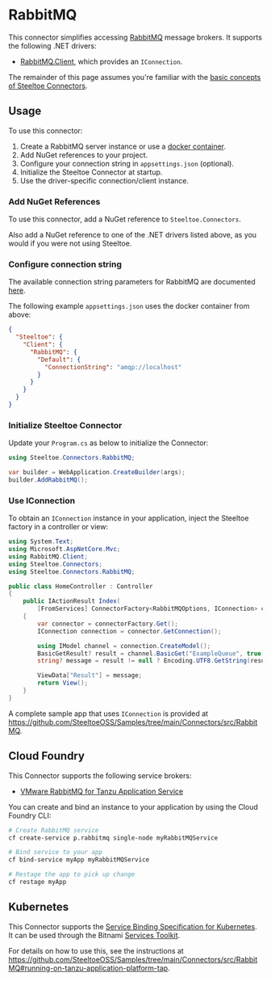 # RabbitMQ

This connector simplifies accessing [RabbitMQ](https://www.rabbitmq.com/) message brokers.
It supports the following .NET drivers:
- [RabbitMQ.Client](https://www.nuget.org/packages/RabbitMQ.Client), which provides an `IConnection`.

The remainder of this page assumes you're familiar with the [basic concepts of Steeltoe Connectors](./usage.md).

## Usage

To use this connector:

1. Create a RabbitMQ server instance or use a [docker container](https://github.com/SteeltoeOSS/Samples/blob/main/CommonTasks.md#rabbitmq).
1. Add NuGet references to your project.
1. Configure your connection string in `appsettings.json` (optional).
1. Initialize the Steeltoe Connector at startup.
1. Use the driver-specific connection/client instance.

### Add NuGet References

To use this connector, add a NuGet reference to `Steeltoe.Connectors`.

Also add a NuGet reference to one of the .NET drivers listed above, as you would if you were not using Steeltoe.

### Configure connection string

The available connection string parameters for RabbitMQ are documented [here](https://www.rabbitmq.com/uri-spec.html).

The following example `appsettings.json` uses the docker container from above:

```json
{
  "Steeltoe": {
    "Client": {
      "RabbitMQ": {
        "Default": {
          "ConnectionString": "amqp://localhost"
        }
      }
    }
  }
}
```

### Initialize Steeltoe Connector

Update your `Program.cs` as below to initialize the Connector:

```csharp
using Steeltoe.Connectors.RabbitMQ;

var builder = WebApplication.CreateBuilder(args);
builder.AddRabbitMQ();
```

### Use IConnection

To obtain an `IConnection` instance in your application, inject the Steeltoe factory in a controller or view:

```csharp
using System.Text;
using Microsoft.AspNetCore.Mvc;
using RabbitMQ.Client;
using Steeltoe.Connectors;
using Steeltoe.Connectors.RabbitMQ;

public class HomeController : Controller
{
    public IActionResult Index(
        [FromServices] ConnectorFactory<RabbitMQOptions, IConnection> connectorFactory)
    {
        var connector = connectorFactory.Get();
        IConnection connection = connector.GetConnection();

        using IModel channel = connection.CreateModel();
        BasicGetResult? result = channel.BasicGet("ExampleQueue", true);
        string? message = result != null ? Encoding.UTF8.GetString(result.Body.ToArray()) : null;

        ViewData["Result"] = message;
        return View();
    }
}
```

A complete sample app that uses `IConnection` is provided at https://github.com/SteeltoeOSS/Samples/tree/main/Connectors/src/RabbitMQ.

## Cloud Foundry

This Connector supports the following service brokers:
- [VMware RabbitMQ for Tanzu Application Service](https://docs.vmware.com/en/VMware-RabbitMQ-for-Tanzu-Application-Service/2.2/tanzu-rmq/GUID-index.html)

You can create and bind an instance to your application by using the Cloud Foundry CLI:

```bash
# Create RabbitMQ service
cf create-service p.rabbitmq single-node myRabbitMQService

# Bind service to your app
cf bind-service myApp myRabbitMQService

# Restage the app to pick up change
cf restage myApp
```

## Kubernetes

This Connector supports the [Service Binding Specification for Kubernetes](https://github.com/servicebinding/spec).
It can be used through the Bitnami [Services Toolkit](https://docs.vmware.com/en/VMware-Tanzu-Application-Platform/1.5/tap/services-toolkit-install-services-toolkit.html).

For details on how to use this, see the instructions at https://github.com/SteeltoeOSS/Samples/tree/main/Connectors/src/RabbitMQ#running-on-tanzu-application-platform-tap.
